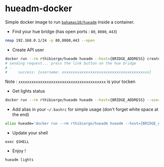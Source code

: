 # hueadm-docker
Simple docker image to run [`bahamas10/hueadm`](https://github.com/bahamas10/hueadm) inside
a container.


- Find your hue bridge (has open ports : `80`, `8080`, `443`)
```bash
nmap 192.168.0.1/24 -p 80,8080,443 --open
```

- Create API user
```bash
docker run --rm rthibierge/hueadm hueadm --host={BRIDGE_ADDRESS} create-user {USERNAME}
# sending request... press the link button on the hue bridge
# -
#     success: {username: xxxxxxxxxxxxxxxxxxxxxxxxxxxxxxxxxxxxxxxx}
```
Note : `xxxxxxxxxxxxxxxxxxxxxxxxxxxxxxxxxxxxxxxx` is your tocken

- Get lights status
```bash
docker run --rm rthibierge/hueadm hueadm --host={BRIDGE_ADDRESS} --user={TOKEN} lights
```

- Add alias in your `~/.bashrc` for simple usage (don't forget white space at the end)
```bash
alias hueadm='docker run --rm rthibierge/hueadm hueadm --host={BRIDGE_ADDRESS} --user={TOKEN}'
```

- Update your shell
```
exec $SHELL
```

- Enjoy !
```bash
hueadm lights
```
